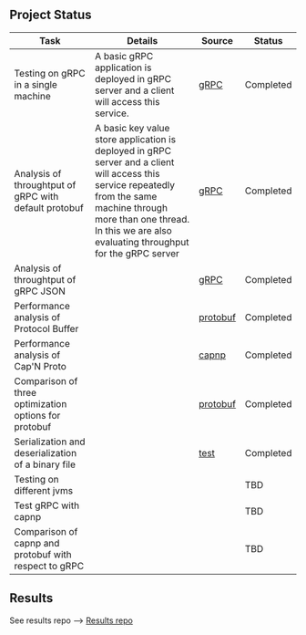 Project Status
--------------

| Task				| Details | Source					| Status			|
|-------------------|---------|-------------------------|-------------------|
| Testing on gRPC in a single machine | A basic gRPC application is deployed in gRPC server and a client will access this service. | [gRPC](http://github.com/wkarny/grpc-java) | Completed |
| Analysis of throughtput of gRPC with default protobuf | A basic key value store application is deployed in gRPC server and a client will access this service repeatedly from the same machine through more than one thread. In this we are also evaluating throughput for the gRPC server | [gRPC](http://github.com/wkarny/grpc-java) | Completed |
| Analysis of throughtput of gRPC JSON | 	| [gRPC](http://github.com/wkarny/kvstore) | Completed |
| Performance analysis of Protocol Buffer | 	| [protobuf](http://github.com/wkarny/protobuf) | Completed |
| Performance analysis of Cap'N Proto | 	| [capnp](http://github.com/wkarny/capnproto-java) | Completed |
| Comparison of three optimization options for protobuf | 	| [protobuf](http://github.com/wkarny/protobuf) | Completed |
| Serialization and deserialization of a binary file | 		| [test](http://github.com/wkarny/protobuf) | Completed |
| Testing on different jvms | 	|  | TBD |
| Test gRPC with capnp | 	| | TBD|
| Comparison of capnp and protobuf with respect to gRPC | 	| | TBD |

Results
-------

See results repo --> [Results repo](https://github.com/wkarny/cvt_proj/tree/master/results) 